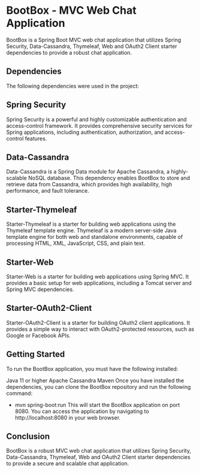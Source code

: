 # BootBox - MVC Web Chat Application
BootBox is a Spring Boot MVC web chat application that utilizes Spring Security, Data-Cassandra, Thymeleaf, Web and OAuth2 Client starter dependencies to provide a robust chat application.

## Dependencies
The following dependencies were used in the project:

## Spring Security
Spring Security is a powerful and highly customizable authentication and access-control framework. It provides comprehensive security services for Spring applications, including authentication, authorization, and access-control features.

## Data-Cassandra
Data-Cassandra is a Spring Data module for Apache Cassandra, a highly-scalable NoSQL database. This dependency enables BootBox to store and retrieve data from Cassandra, which provides high availability, high performance, and fault tolerance.

## Starter-Thymeleaf
Starter-Thymeleaf is a starter for building web applications using the Thymeleaf template engine. Thymeleaf is a modern server-side Java template engine for both web and standalone environments, capable of processing HTML, XML, JavaScript, CSS, and plain text.

## Starter-Web
Starter-Web is a starter for building web applications using Spring MVC. It provides a basic setup for web applications, including a Tomcat server and Spring MVC dependencies.

## Starter-OAuth2-Client
Starter-OAuth2-Client is a starter for building OAuth2 client applications. It provides a simple way to interact with OAuth2-protected resources, such as Google or Facebook APIs.

## Getting Started
To run the BootBox application, you must have the following installed:

Java 11 or higher
Apache Cassandra
Maven
Once you have installed the dependencies, you can clone the BootBox repository and run the following command:

* mvn spring-boot:run
This will start the BootBox application on port 8080. You can access the application by navigating to http://localhost:8080 in your web browser.

## Conclusion
BootBox is a robust MVC web chat application that utilizes Spring Security, Data-Cassandra, Thymeleaf, Web and OAuth2 Client starter dependencies to provide a secure and scalable chat application.
